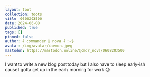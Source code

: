 ```yaml
---
layout: toot
collection: toots
title: 0608203500
date: 2024-06-08
published: true
tags: []
pinned: false
author: ⸸ commander ░ nova ⸸ :~$
avatar: /img/avatar/daemon.jpeg
mastodon: https://mastodon.online/@cmdr_nova/0608203500
---
```


I want to write a new blog post today but I also have to sleep early-ish cause I gotta get up in the early morning for work 😠
